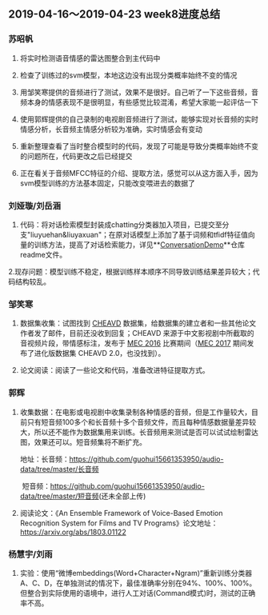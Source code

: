 ## 2019-04-16～2019-04-23 week8进度总结
###  苏昭帆
1. 将实时检测语音情感的雷达图整合到主代码中

2. 检查了训练过的svm模型，本地这边没有出现分类概率始终不变的情况

3. 用邹笑寒提供的音频进行了测试，效果不是很好。自己听了一下这些音频，音频本身的情感表现不是很明显，有些感觉比较混淆，希望大家能一起评估一下

4. 使用郭辉提供的自己录制的电视剧音频进行了测试，能够实现对长音频的实时情感分析，长音频主情感分析较为准确，实时情感会有变动

5. 重新整理查看了当时整合模型时的代码，发现了可能是导致分类概率始终不变的问题所在，代码更改之后已经提交

6. 正在看关于音频MFCC特征的介绍、提取方法，感觉可以从这方面入手，因为svm模型训练的方法基本固定，只能改变喂进去的数据了


### 刘娅璇/刘岳涵  
1. 代码：将对话检索模型封装成chatting分类器加入项目，已提交至分支"liuyuehan&liuyaxuan"；在原对话模型上添加了基于词频和tfidf特征值向量的训练方法，提高了对话检索能力，详见**[ConversationDemo](https://github.com/Masquerade51256/ConversationDemo.git)**仓库readme文件。
   
2.现存问题：模型训练不稳定，根据训练样本顺序不同导致训练结果差异较大；代码结构较乱。


### 邹笑寒
1. 数据集收集：试图找到 [CHEAVD](https://link.springer.com/article/10.1007/s12652-016-0406-z) 数据集，给数据集的建立者和一些其他论文作者发了邮件，目前还没收到回复；CHEAVD 来源于中文影视剧中所截取的音视频片段，带情感标注，发布于 [MEC 2016](https://link.springer.com/chapter/10.1007/978-981-10-3005-5_55) 比赛期间（[MEC 2017](http://www.chineseldc.org/htdocsEn/emotion.html) 期间发布了进化版数据集 CHEAVD 2.0，也没找到）。

2. 论文阅读：阅读了一些论文和代码，准备改进特征提取方式。


### 郭辉
1. 收集数据：在电影或电视剧中收集录制各种情感的音频，但是工作量较大，目前只有短音频100多个和长音频十多个音频文件，而且每种情感数据量差异较大，所以还不能作为数据集用来训练。长音频用来测试是否可以试试绘制雷达图，效果还可以。短音频集将不断扩充。

   地址：长音频：<https://github.com/guohui15661353950/audio-data/tree/master/长音频>

   ​	    短音频：<https://github.com/guohui15661353950/audio-data/tree/master/短音频>(还未全部上传)

2. 阅读论文：《An Ensemble Framework of Voice-Based Emotion Recognition System for Films and TV Programs》论文地址：<https://arxiv.org/abs/1803.01122>

### 杨慧宇/刘雨
1. 实验：使用“微博embeddings(Word+Character+Ngram)”重新训练分类器A、C、D，在单独测试的情况下，最佳准确率分别在94%、100%、100%。但整合到实际使用的语境中，进行人工对话(Command模式)时，测试的正确率不高。






